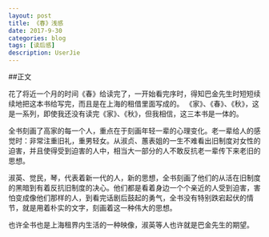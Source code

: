 ```yaml
---
layout: post
title: 《春》浅感
date: 2017-9-30
categories: blog
tags: [读后感]
description: UserJie
---
```


##正文
  <p>	花了将近一个月的时间《春》给读完了，一开始看完序时，得知巴金先生时短短续续地把这本书给写完，而且是在上海的租借里面写成的。
  《家》、《春》、《秋》，这是一系列，即使我还没有读完《家》、《秋》，但我相信，这三本书是一体的。</p>
  <p>	全书刻画了高家的每一个人，重点在于刻画年轻一辈的心理变化。老一辈给人的感觉时：非常注重旧礼，重男轻女。从淑贞、蕙表姐的一生不难看出旧制度对女性的迫害，并且使得受到迫害的人中，相当大一部分的人不敢反抗老一辈传下来老旧的思想。</p>
  <p>	淑英、觉民，琴，代表着新一代的人，新的思想，全书刻画了他们的从活在旧制度的黑暗到有着反抗旧制度的决心。他们都是看着身边一个个亲近的人受到迫害，害怕变成像他们那样的人，到看完话剧后鼓起的勇气，全书没有特别跌宕起伏的情节，就是用着朴实的文字，刻画着这一种伟大的思想。</p>
  <p>	也许全书也是上海租界内生活的一种映像，淑英等人也许就是巴金先生的期望。</p>

